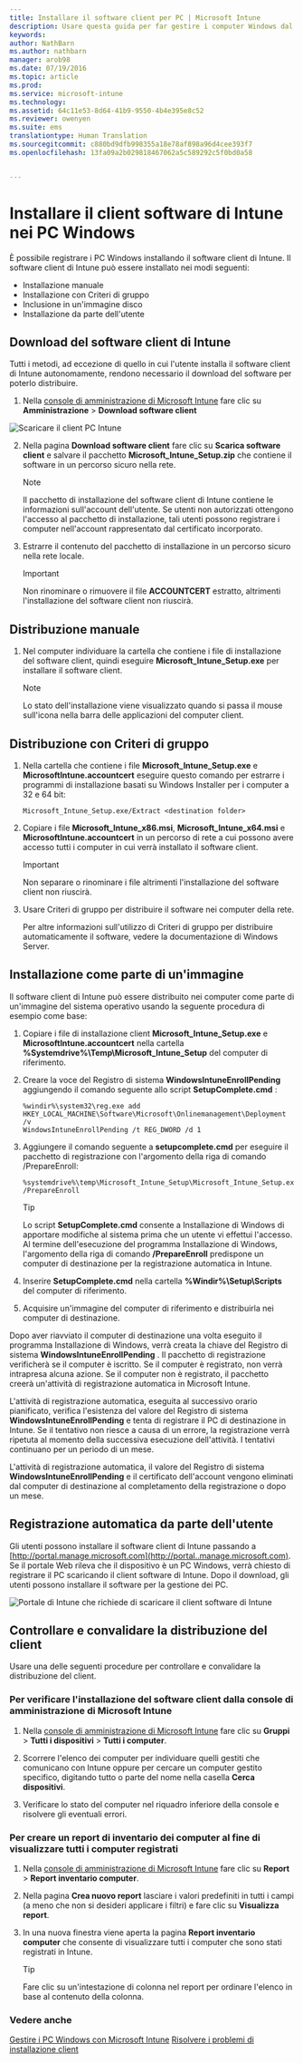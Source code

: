 ```yaml
---
title: Installare il software client per PC | Microsoft Intune
description: Usare questa guida per far gestire i computer Windows dal software client di Microsoft Intune.
keywords: 
author: NathBarn
ms.author: nathbarn
manager: arob98
ms.date: 07/19/2016
ms.topic: article
ms.prod: 
ms.service: microsoft-intune
ms.technology: 
ms.assetid: 64c11e53-8d64-41b9-9550-4b4e395e8c52
ms.reviewer: owenyen
ms.suite: ems
translationtype: Human Translation
ms.sourcegitcommit: c880bd9dfb998355a18e78af898a96d4cee393f7
ms.openlocfilehash: 13fa09a2b029818467062a5c589292c5f0bd0a58


---
```


# Installare il client software di Intune nei PC Windows
È possibile registrare i PC Windows installando il software client di Intune. Il software client di Intune può essere installato nei modi seguenti:

- Installazione manuale
- Installazione con Criteri di gruppo
- Inclusione in un'immagine disco
- Installazione da parte dell'utente

## Download del software client di Intune

Tutti i metodi, ad eccezione di quello in cui l'utente installa il software client di Intune autonomamente, rendono necessario il download del software per poterlo distribuire.

1.  Nella [console di amministrazione di Microsoft Intune](https://manage.microsoft.com/) fare clic su **Amministrazione** &gt; **Download software client**

  ![Scaricare il client PC Intune](../media/pc-sa-client-download.png)

2.  Nella pagina **Download software client** fare clic su **Scarica software client** e salvare il pacchetto **Microsoft_Intune_Setup.zip** che contiene il software in un percorso sicuro nella rete.

    > [!NOTE]
    > Il pacchetto di installazione del software client di Intune contiene le informazioni sull'account dell'utente. Se utenti non autorizzati ottengono l'accesso al pacchetto di installazione, tali utenti possono registrare i computer nell'account rappresentato dal certificato incorporato.

3.  Estrarre il contenuto del pacchetto di installazione in un percorso sicuro nella rete locale.

    > [!IMPORTANT]
    > Non rinominare o rimuovere il file **ACCOUNTCERT** estratto, altrimenti l'installazione del software client non riuscirà.

## Distribuzione manuale

1.  Nel computer individuare la cartella che contiene i file di installazione del software client, quindi eseguire **Microsoft_Intune_Setup.exe** per installare il software client.

    > [!NOTE]
    > Lo stato dell'installazione viene visualizzato quando si passa il mouse sull'icona nella barra delle applicazioni del computer client.

## Distribuzione con Criteri di gruppo

1.  Nella cartella che contiene i file **Microsoft_Intune_Setup.exe** e **MicrosoftIntune.accountcert** eseguire questo comando per estrarre i programmi di installazione basati su Windows Installer per i computer a 32 e 64 bit:

    ```
    Microsoft_Intune_Setup.exe/Extract <destination folder>
    ```

2.  Copiare i file **Microsoft_Intune_x86.msi**, **Microsoft_Intune_x64.msi** e **MicrosoftIntune.accountcert** in un percorso di rete a cui possono avere accesso tutti i computer in cui verrà installato il software client.

    > [!IMPORTANT]
    > Non separare o rinominare i file altrimenti l'installazione del software client non riuscirà.

3.  Usare Criteri di gruppo per distribuire il software nei computer della rete.

    Per altre informazioni sull'utilizzo di Criteri di gruppo per distribuire automaticamente il software, vedere la documentazione di Windows Server.

## Installazione come parte di un'immagine
Il software client di Intune può essere distribuito nei computer come parte di un'immagine del sistema operativo usando la seguente procedura di esempio come base:

1.  Copiare i file di installazione client **Microsoft_Intune_Setup.exe** e **MicrosoftIntune.accountcert** nella cartella **%Systemdrive%\Temp\Microsoft_Intune_Setup** del computer di riferimento.

2.  Creare la voce del Registro di sistema **WindowsIntuneEnrollPending** aggiungendo il comando seguente allo script **SetupComplete.cmd** :

    ```
    %windir%\system32\reg.exe add HKEY_LOCAL_MACHINE\Software\Microsoft\Onlinemanagement\Deployment /v
    WindowsIntuneEnrollPending /t REG_DWORD /d 1
    ```

3.  Aggiungere il comando seguente a **setupcomplete.cmd** per eseguire il pacchetto di registrazione con l'argomento della riga di comando /PrepareEnroll:

    ```
    %systemdrive%\temp\Microsoft_Intune_Setup\Microsoft_Intune_Setup.exe /PrepareEnroll
    ```
    > [!TIP]
    > Lo script **SetupComplete.cmd** consente a Installazione di Windows di apportare modifiche al sistema prima che un utente vi effettui l'accesso. Al termine dell'esecuzione del programma Installazione di Windows, l'argomento della riga di comando **/PrepareEnroll** predispone un computer di destinazione per la registrazione automatica in Intune.

4.  Inserire **SetupComplete.cmd** nella cartella **%Windir%\Setup\Scripts** del computer di riferimento.

5.  Acquisire un'immagine del computer di riferimento e distribuirla nei computer di destinazione.

Dopo aver riavviato il computer di destinazione una volta eseguito il programma Installazione di Windows, verrà creata la chiave del Registro di sistema **WindowsIntuneEnrollPending** . Il pacchetto di registrazione verificherà se il computer è iscritto. Se il computer è registrato, non verrà intrapresa alcuna azione. Se il computer non è registrato, il pacchetto creerà un'attività di registrazione automatica in Microsoft Intune.

L'attività di registrazione automatica, eseguita al successivo orario pianificato, verifica l'esistenza del valore del Registro di sistema **WindowsIntuneEnrollPending** e tenta di registrare il PC di destinazione in Intune. Se il tentativo non riesce a causa di un errore, la registrazione verrà ripetuta al momento della successiva esecuzione dell'attività. I tentativi continuano per un periodo di un mese.

L'attività di registrazione automatica, il valore del Registro di sistema **WindowsIntuneEnrollPending** e il certificato dell'account vengono eliminati dal computer di destinazione al completamento della registrazione o dopo un mese.

## Registrazione automatica da parte dell'utente

Gli utenti possono installare il software client di Intune passando a [http://portal.manage.microsoft.com](http://portal..manage.microsoft.com). Se il portale Web rileva che il dispositivo è un PC Windows, verrà chiesto di registrare il PC scaricando il client software di Intune. Dopo il download, gli utenti possono installare il software per la gestione dei PC.

![Portale di Intune che richiede di scaricare il client software di Intune](../media/software-client-download.png)

## Controllare e convalidare la distribuzione del client
Usare una delle seguenti procedure per controllare e convalidare la distribuzione del client.

### Per verificare l'installazione del software client dalla console di amministrazione di Microsoft Intune

1.  Nella [console di amministrazione di Microsoft Intune](https://manage.microsoft.com/) fare clic su **Gruppi** &gt; **Tutti i dispositivi** &gt; **Tutti i computer**.

2.  Scorrere l'elenco dei computer per individuare quelli gestiti che comunicano con Intune oppure per cercare un computer gestito specifico, digitando tutto o parte del nome nella casella **Cerca dispositivi**.

3.  Verificare lo stato del computer nel riquadro inferiore della console e risolvere gli eventuali errori.

### Per creare un report di inventario dei computer al fine di visualizzare tutti i computer registrati

1.  Nella [console di amministrazione di Microsoft Intune](https://manage.microsoft.com/) fare clic su **Report** &gt; **Report inventario computer**.

2.  Nella pagina **Crea nuovo report** lasciare i valori predefiniti in tutti i campi (a meno che non si desideri applicare i filtri) e fare clic su **Visualizza report**.

3.  In una nuova finestra viene aperta la pagina **Report inventario computer** che consente di visualizzare tutti i computer che sono stati registrati in Intune.

    > [!TIP]
    > Fare clic su un'intestazione di colonna nel report per ordinare l'elenco in base al contenuto della colonna.


### Vedere anche
[Gestire i PC Windows con Microsoft Intune](manage-windows-pcs-with-microsoft-intune.md)
[Risolvere i problemi di installazione client](../troubleshoot/troubleshoot-client-setup-in-microsoft-intune.md)



<!--HONumber=Sep16_HO4-->


